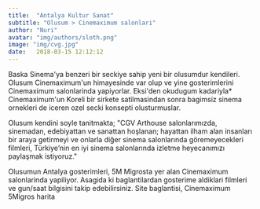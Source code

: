 ```yaml
---
title:  "Antalya Kultur Sanat"
subtitle: "Olusum > Cinemaximum salonlari"
author: "Nuri"
avatar: "img/authors/sloth.png"
image: "img/cvg.jpg"
date:   2018-03-15 12:12:12
---
```


Baska Sinema'ya benzeri bir seckiye sahip yeni bir olusumdur kendileri. Olusum Cinemaximum'un himayesinde var olup ve yine gosterimlerini Cinemaximum salonlarinda yapiyorlar. Eksi'den okudugum kadariyla* Cinemaximum'un Koreli bir sirkete satilmasindan sonra bagimsiz sinema ornekleri de iceren ozel secki konsepti olusturmuslar. 

Olusum kendini soyle tanitmakta; "CGV Arthouse salonlarımızda, sinemadan, edebiyattan ve sanattan hoşlanan; hayattan ilham alan insanları bir araya getirmeyi ve onlarla diğer sinema salonlarında göremeyecekleri filmleri, Türkiye’nin en iyi sinema salonlarında izletme heyecanımızı paylaşmak istiyoruz."

Olusumun Antalya gosterimleri, 5M Migrosta yer alan Cinemaximum salonlarinda yapiliyor. Asagida ki baglantilardan gosterime aldiklari filmleri ve gun/saat bilgisini takip edebilirsiniz.
Site baglantisi, Cinemaximum 5Migros harita

